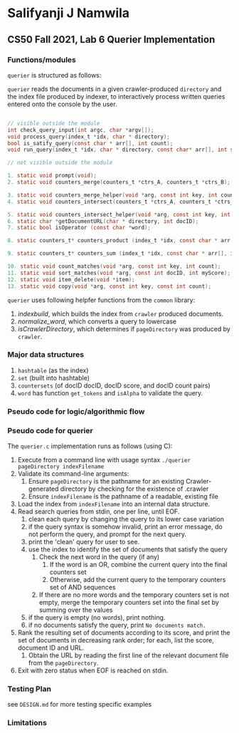 # Salifyanji J Namwila
## CS50 Fall 2021, Lab 6 Querier Implementation

### Functions/modules

`querier` is structured as follows:

`querier` reads the documents in a given  crawler-produced `directory` and the index  file produced by indexer, to interactively process written queries entered  onto the console by the user.

``` c

// visible outside the module
int check_query_input(int argc, char *argv[]);
void process_query(index_t *idx, char * directory);
bool is_satify_query(const char * arr[], int count);
void run_query(index_t *idx, char * directory, const char* arr[], int size);
```
```c
// not visible outside the module

1. static void prompt(void);
2. static void counters_merge(counters_t *ctrs_A, counters_t *ctrs_B);
```
```c
3. static void counters_merge_helper(void *arg, const int key, int count_B);
4. static void counters_intersect(counters_t *ctrs_A, counters_t *ctrs_B);
```
```c
5. static void counters_intersect_helper(void *arg, const int key, int count_A);
6. static char *getDocumentURL(char * directory, int docID);
7. static bool isOperator (const char *word);
```
```c
8. static counters_t* counters_product (index_t *idx, const char * arr[], int curPos, int * posAddress, int arr_size);
```
```c
9. static counters_t* counters_sum (index_t *idx, const char * arr[], int size);
```
```c
10. static void count_matches(void *arg, const int key, int count);
11. static void sort_matches(void *arg, const int docID, int myScore);
12. static void item_delete(void *item);
13. static void copy(void *arg, const int key, const int count);

```


`querier` uses following helpfer functions from the `common` library:
  1. *indexbuild*, which builds the index from `crawler` produced documents.
  2. *normalize_word*, which converts a query to lowercase
  3. *isCrawlerDirectory*, which determines if `pageDirectory` was produced by `crawler`.

### Major data structures

 1. `hashtable` (as the index) 
 2. `set` (built into hashtable)
 3. `countersets` (of docID docID, docID score, and docID count pairs)
 4. `word` has function `get_tokens` and `isAlpha` to validate the query.


### Pseudo code for logic/algorithmic flow

### Pseudo code for querier

The `querier.c` implementation runs as follows (using C):

1. Execute from a command line with usage syntax `./querier pageDirectory indexFilename`
2. Validate its command-line arguments:
    1. Ensure `pageDirectory` is the pathname for an existing Crawler-generated directory by checking for the existence of .crawler
    2. Ensure `indexFilename` is the pathname of a readable, existing file
2. Load the index from `indexFilename` into an internal data structure.
3. Read search queries from stdin, one per line, until EOF.
	1. clean each query by changing the query to its lower case variation
    2. if the query syntax is somehow invalid, print an error message, do not perform the query, and prompt for the next query.
	3. print the 'clean' query for user to see.
	4. use the index to identify the set of documents that satisfy the query
        1. Check the next word in the query (if any)
            1. If the word is an OR, combine the current query into the final counters set
            2. Otherwise, add the current query to the temporary counters set of AND sequences
        2. If there are no more words and the temporary counters set is not empty, merge the temporary counters set into the final set by summing over the values
	5. if the query is empty (no words), print nothing.
	6. if no documents satisfy the query, print `No documents match.`
4. Rank the resulting set of documents according to its score, and print the set of documents in decreasing rank order; for each, list the score, document ID and URL.
    1. Obtain the URL by reading the first line of the relevant document file from the `pageDirectory`.
5. Exit with zero status when EOF is reached on stdin.

### Testing Plan

see `DESIGN.md` for more testing specific examples


### Limitations


